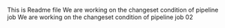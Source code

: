 This is Readme file
We are working on the changeset condition of pipeline job
We are working on the changeset condition of pipeline job 02
